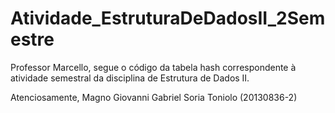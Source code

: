# Atividade_EstruturaDeDadosII_2Semestre

Professor Marcello, segue o código da tabela hash correspondente à atividade semestral da disciplina de Estrutura de Dados II.

Atenciosamente,
Magno Giovanni Gabriel Soria Toniolo (20130836-2)
